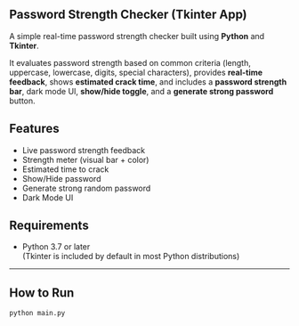 ## Password Strength Checker (Tkinter App)

A simple real-time password strength checker built using **Python** and **Tkinter**.

It evaluates password strength based on common criteria (length, uppercase, lowercase, digits, special characters), provides **real-time feedback**, shows **estimated crack time**, and includes a **password strength bar**, dark mode UI, **show/hide toggle**, and a **generate strong password** button.

##  Features

- Live password strength feedback
-  Strength meter (visual bar + color)
-  Estimated time to crack
-  Show/Hide password
-  Generate strong random password
-  Dark Mode UI

##  Requirements

- Python 3.7 or later  
(Tkinter is included by default in most Python distributions)

---

## How to Run

```bash
python main.py
